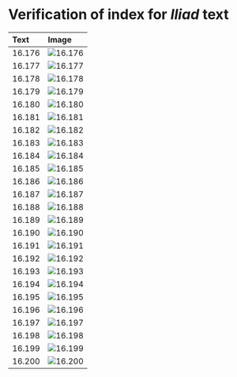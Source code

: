 # Verification of index for *Iliad* text

| Text     | Image     |
| :------------- | :------------- |
| 16.176 | ![16.176](http://www.homermultitext.org/iipsrv?OBJ=IIP,1.0&FIF=/project/homer/pyramidal/VenA/VA209VN_0711.tif&RGN=0.4974,0.2343,0.4075,0.02573&WID=800&CVT=JPEG) | 
| 16.177 | ![16.177](http://www.homermultitext.org/iipsrv?OBJ=IIP,1.0&FIF=/project/homer/pyramidal/VenA/VA209VN_0711.tif&RGN=0.4950,0.2523,0.3642,0.02697&WID=800&CVT=JPEG) | 
| 16.178 | ![16.178](http://www.homermultitext.org/iipsrv?OBJ=IIP,1.0&FIF=/project/homer/pyramidal/VenA/VA209VN_0711.tif&RGN=0.5009,0.2685,0.4046,0.03071&WID=800&CVT=JPEG) | 
| 16.179 | ![16.179](http://www.homermultitext.org/iipsrv?OBJ=IIP,1.0&FIF=/project/homer/pyramidal/VenA/VA209VN_0711.tif&RGN=0.4943,0.2896,0.3769,0.03071&WID=800&CVT=JPEG) | 
| 16.180 | ![16.180](http://www.homermultitext.org/iipsrv?OBJ=IIP,1.0&FIF=/project/homer/pyramidal/VenA/VA209VN_0711.tif&RGN=0.4991,0.3090,0.4038,0.03071&WID=800&CVT=JPEG) | 
| 16.181 | ![16.181](http://www.homermultitext.org/iipsrv?OBJ=IIP,1.0&FIF=/project/homer/pyramidal/VenA/VA209VN_0711.tif&RGN=0.5004,0.3311,0.4081,0.02656&WID=800&CVT=JPEG) | 
| 16.182 | ![16.182](http://www.homermultitext.org/iipsrv?OBJ=IIP,1.0&FIF=/project/homer/pyramidal/VenA/VA209VN_0711.tif&RGN=0.4991,0.3473,0.4296,0.02752&WID=800&CVT=JPEG) | 
| 16.183 | ![16.183](http://www.homermultitext.org/iipsrv?OBJ=IIP,1.0&FIF=/project/homer/pyramidal/VenA/VA209VN_0711.tif&RGN=0.4950,0.3663,0.4471,0.02877&WID=800&CVT=JPEG) | 
| 16.184 | ![16.184](http://www.homermultitext.org/iipsrv?OBJ=IIP,1.0&FIF=/project/homer/pyramidal/VenA/VA209VN_0711.tif&RGN=0.4943,0.2896,0.3769,0.03071&WID=800&CVT=JPEG) | 
| 16.185 | ![16.185](http://www.homermultitext.org/iipsrv?OBJ=IIP,1.0&FIF=/project/homer/pyramidal/VenA/VA209VN_0711.tif&RGN=0.4974,0.3842,0.4387,0.02794&WID=800&CVT=JPEG) | 
| 16.186 | ![16.186](http://www.homermultitext.org/iipsrv?OBJ=IIP,1.0&FIF=/project/homer/pyramidal/VenA/VA209VN_0711.tif&RGN=0.4983,0.4069,0.3939,0.02600&WID=800&CVT=JPEG) | 
| 16.187 | ![16.187](http://www.homermultitext.org/iipsrv?OBJ=IIP,1.0&FIF=/project/homer/pyramidal/VenA/VA209VN_0711.tif&RGN=0.4904,0.4259,0.4364,0.02379&WID=800&CVT=JPEG) | 
| 16.188 | ![16.188](http://www.homermultitext.org/iipsrv?OBJ=IIP,1.0&FIF=/project/homer/pyramidal/VenA/VA209VN_0711.tif&RGN=0.4961,0.4448,0.4075,0.02379&WID=800&CVT=JPEG) | 
| 16.189 | ![16.189](http://www.homermultitext.org/iipsrv?OBJ=IIP,1.0&FIF=/project/homer/pyramidal/VenA/VA209VN_0711.tif&RGN=0.4969,0.4627,0.3911,0.02808&WID=800&CVT=JPEG) | 
| 16.190 | ![16.190](http://www.homermultitext.org/iipsrv?OBJ=IIP,1.0&FIF=/project/homer/pyramidal/VenA/VA209VN_0711.tif&RGN=0.4939,0.4809,0.4228,0.02808&WID=800&CVT=JPEG) | 
| 16.191 | ![16.191](http://www.homermultitext.org/iipsrv?OBJ=IIP,1.0&FIF=/project/homer/pyramidal/VenA/VA209VN_0711.tif&RGN=0.5004,0.4988,0.3817,0.03084&WID=800&CVT=JPEG) | 
| 16.192 | ![16.192](http://www.homermultitext.org/iipsrv?OBJ=IIP,1.0&FIF=/project/homer/pyramidal/VenA/VA209VN_0711.tif&RGN=0.4904,0.5188,0.4501,0.02752&WID=800&CVT=JPEG) | 
| 16.193 | ![16.193](http://www.homermultitext.org/iipsrv?OBJ=IIP,1.0&FIF=/project/homer/pyramidal/VenA/VA209VN_0711.tif&RGN=0.4796,0.5394,0.4501,0.02752&WID=800&CVT=JPEG) | 
| 16.194 | ![16.194](http://www.homermultitext.org/iipsrv?OBJ=IIP,1.0&FIF=/project/homer/pyramidal/VenA/VA209VN_0711.tif&RGN=0.4825,0.5578,0.4501,0.02752&WID=800&CVT=JPEG) | 
| 16.195 | ![16.195](http://www.homermultitext.org/iipsrv?OBJ=IIP,1.0&FIF=/project/homer/pyramidal/VenA/VA209VN_0711.tif&RGN=0.4845,0.5783,0.4501,0.02752&WID=800&CVT=JPEG) | 
| 16.196 | ![16.196](http://www.homermultitext.org/iipsrv?OBJ=IIP,1.0&FIF=/project/homer/pyramidal/VenA/VA209VN_0711.tif&RGN=0.4882,0.5961,0.4112,0.02752&WID=800&CVT=JPEG) | 
| 16.197 | ![16.197](http://www.homermultitext.org/iipsrv?OBJ=IIP,1.0&FIF=/project/homer/pyramidal/VenA/VA209VN_0711.tif&RGN=0.4908,0.6362,0.4477,0.02835&WID=800&CVT=JPEG) | 
| 16.198 | ![16.198](http://www.homermultitext.org/iipsrv?OBJ=IIP,1.0&FIF=/project/homer/pyramidal/VenA/VA209VN_0711.tif&RGN=0.4921,0.6530,0.4477,0.02835&WID=800&CVT=JPEG) | 
| 16.199 | ![16.199](http://www.homermultitext.org/iipsrv?OBJ=IIP,1.0&FIF=/project/homer/pyramidal/VenA/VA209VN_0711.tif&RGN=0.4908,0.6715,0.4477,0.02835&WID=800&CVT=JPEG) | 
| 16.200 | ![16.200](http://www.homermultitext.org/iipsrv?OBJ=IIP,1.0&FIF=/project/homer/pyramidal/VenA/VA209VN_0711.tif&RGN=0.4932,0.6885,0.4237,0.02835&WID=800&CVT=JPEG) | 



